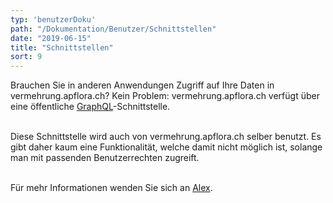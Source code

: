 ```yaml
---
typ: 'benutzerDoku'
path: "/Dokumentation/Benutzer/Schnittstellen"
date: "2019-06-15"
title: "Schnittstellen"
sort: 9
---
```


Brauchen Sie in anderen Anwendungen Zugriff auf Ihre Daten in vermehrung.apflora.ch? Kein Problem: vermehrung.apflora.ch verfügt über eine öffentliche [GraphQL](https://github.com/facebook/graphql)-Schnittstelle.<br/><br/>

Diese Schnittstelle wird auch von vermehrung.apflora.ch selber benutzt. Es gibt daher kaum eine Funktionalität, welche damit nicht möglich ist, solange man mit passenden Benutzerrechten zugreift.<br/><br/>

Für mehr Informationen wenden Sie sich an [Alex](mailto:alex@gabriel-software.ch).
